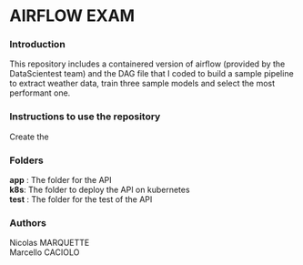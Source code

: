 # AIRFLOW EXAM

### Introduction

This repository includes a containered version of airflow (provided by the DataScientest team) and the DAG file that I coded to build a sample pipeline to extract weather data, train three sample models and select the most performant one.


### Instructions to use the repository

Create the 


### Folders

**app** : The folder for the API  
**k8s**: The folder to deploy the API on kubernetes   
**test** : The folder for the test of the API  


### Authors

Nicolas MARQUETTE  
Marcello CACIOLO